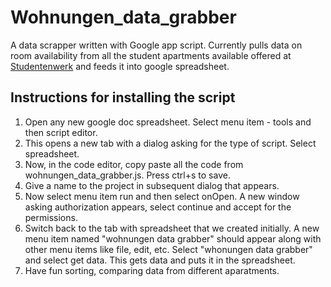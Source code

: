 Wohnungen_data_grabber
======================

A data scrapper written with Google app script. Currently pulls data on room availability from all the student apartments available offered at [Studentenwerk](http://www.studentenwerk-berlin.de/wohnen) and feeds it into google spreadsheet. 

## Instructions for installing the script

1. Open any new google doc spreadsheet. Select menu item - tools and then script editor.
2. This opens a new tab with a dialog asking for the type of script. Select spreadsheet. 
3. Now, in the code editor, copy paste all the code from wohnungen_data_grabber.js. Press ctrl+s to save. 
4. Give a name to the project in subsequent dialog that appears. 
5. Now select menu item run and then select onOpen. A new window asking authorization appears, select continue and accept for the permissions.
6. Switch back to the tab with spreadsheet that we created initially. A new menu item named "wohnungen data grabber" should appear along with other menu items like file, edit, etc. Select "whonungen data grabber" and select get data. This gets data and puts it in the spreadsheet. 
7. Have fun sorting, comparing data from different aparatments. 
